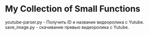 # My Collection of Small Functions

youtube-parser.py - Получить ID и название видеоролика с Yutube.
save_image.py - скачивание превью видеоролика с Yutube.
